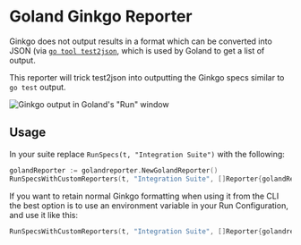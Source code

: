 # Goland Ginkgo Reporter

Ginkgo does not output results in a format which can be converted into JSON 
(via [`go tool test2json`](https://golang.org/cmd/test2json/), which is used by
Goland to get a list of output.

This reporter will trick test2json into outputting the Ginkgo specs similar to
`go test` output.

![Ginkgo output in Goland's "Run" window](https://gist.githubusercontent.com/SemanticallyNull/19215f014f3ef0db3c3cd0b46da4d929/raw/18801f7f19a26ea19ba48a1c95d5e068396f7dd7/image1.png)

## Usage

In your suite replace `RunSpecs(t, "Integration Suite")` with the following:

```go
golandReporter := golandreporter.NewGolandReporter()
RunSpecsWithCustomReporters(t, "Integration Suite", []Reporter{golandReporter})
```

If you want to retain normal Ginkgo formatting when using it from the CLI the
best option is to use an environment variable in your Run Configuration, and
use it like this:

```go
RunSpecsWithCustomReporters(t, "Integration Suite", []Reporter{golandreporter.NewAutoGolandReporter()})
```

